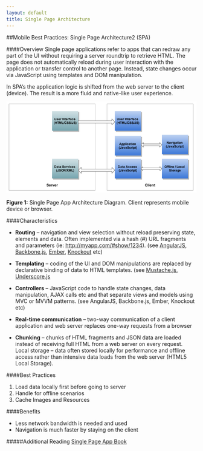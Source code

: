 ```yaml
---
layout: default
title: Single Page Architecture
---
```


##Mobile Best Practices: Single Page Architecture2 (SPA)

####Overview
Single page applications refer to apps that can redraw any part of the UI without requiring a server roundtrip to retrieve HTML. The page does not automatically reload during user interaction with the application or transfer control to another page. Instead, state changes occur via JavaScript using templates and DOM manipulation. 

In SPA’s the application logic is shifted from the web server to the client (device). The result is a more fluid and native-like user experience. 

![image](../images/spa.png)

**Figure 1:** Single Page App Architecture Diagram. Client represents mobile device or browser.


####Characteristics

+ **Routing** – navigation and view selection without reload preserving state, elements and data. Often implemented via a hash (#) URL fragments and parameters (ie: http://myapp.com/#show/1234). (see [AngularJS](http://angularjs.org), [Backbone.js](http://backbonejs.org), [Ember](http://emberjs.com), [Knockout](http://knockoutjs.com) etc)

+ **Templating** – coding of the UI and DOM manipulations are replaced by declarative binding of data to HTML templates. (see [Mustache.js](http://mustache.github.io/), [Underscore.js](http://underscorejs.org)

+ **Controllers** – JavaScript code to handle state changes, data manipulation, AJAX calls etc and that separate views and models using MVC or MVVM patterns. (see AngularJS, Backbone.js, Ember, Knockout etc)

+ **Real-time communication** – two-way communication of a client application and web server replaces one-way requests from a browser

+ **Chunking** – chunks of HTML fragments and JSON data are loaded instead of receiving full HTML from a web server on every request. 
Local storage – data often stored locally for performance and offline access rather than intensive data loads from the web server (HTML5 Local Storage).


####Best Practices
1. Load data locally first before going to server
2. Handle for offline scenarios
3. Cache Images and Resources

####Benefits
+ Less network bandwidth is needed and used
+ Navigation is much faster by staying on the client

#####Additional Reading
[Single Page App Book](http://singlepageappbook.com/)
